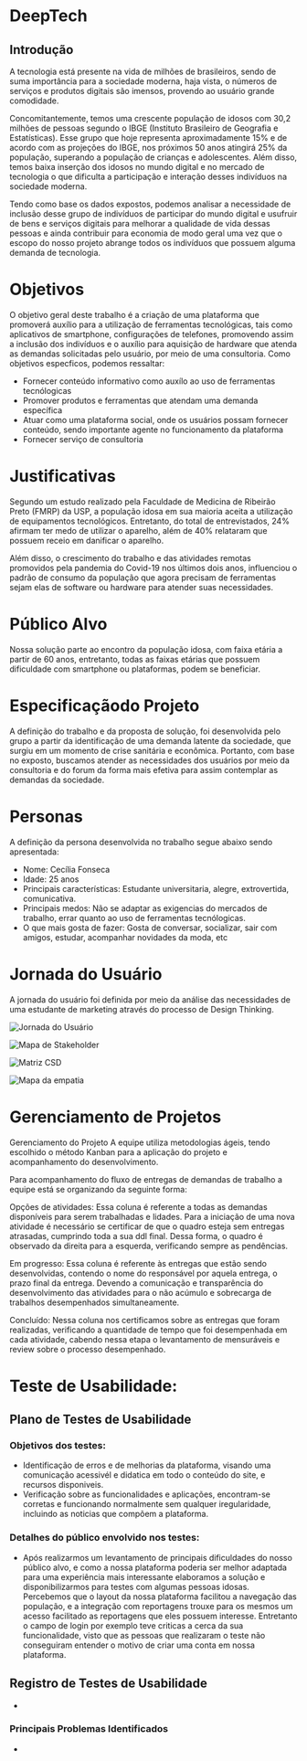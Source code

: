 # DeepTech

## Introdução

A tecnologia está presente na vida de milhões de brasileiros, sendo de suma importância para a sociedade moderna, haja vista, o números de serviços e produtos digitais são imensos, provendo ao usuário grande comodidade. 

Concomitantemente, temos uma crescente população de idosos com 30,2 milhões de pessoas segundo o IBGE (Instituto Brasileiro de Geografia e Estatísticas). Esse grupo que hoje representa aproximadamente 15% e de acordo com as projeções do IBGE, nos próximos 50 anos atingirá 25% da população, superando a população de crianças e adolescentes. Além disso, temos baixa inserção dos idosos no mundo digital e no mercado de tecnologia o que dificulta a participação e interação desses indivíduos na sociedade moderna.

 Tendo como base os dados expostos, podemos analisar a necessidade de inclusão desse grupo de indivíduos de participar do mundo digital e usufruir de bens e serviços digitais para melhorar a qualidade de vida dessas pessoas e ainda contribuir para economia de modo geral uma vez que o escopo do nosso projeto abrange todos os indivíduos que possuem alguma demanda de tecnologia.
 
 # Objetivos
 
O objetivo geral deste trabalho é a criação de uma plataforma que promoverá auxílio para a utilização de ferramentas tecnológicas, tais como aplicativos de smartphone, configurações de telefones, promovendo assim a inclusão dos indivíduos e o auxílio para aquisição de hardware que atenda as demandas solicitadas pelo usuário, por meio de uma consultoria. Como objetivos especficos, podemos ressaltar:

* Fornecer conteúdo informativo como auxílo ao uso de ferramentas tecnólogicas
* Promover produtos e ferramentas que atendam uma demanda específica
* Atuar como uma plataforma social, onde os usuários possam fornecer conteúdo, sendo importante agente no funcionamento da plataforma
* Fornecer serviço de consultoria

# Justificativas

Segundo um estudo realizado pela Faculdade de Medicina de Ribeirão Preto (FMRP) da USP, a população idosa em sua maioria aceita a utilização de equipamentos tecnológicos. Entretanto, do total de entrevistados, 24% afirmam ter medo de utilizar o aparelho, além de 40% relataram que possuem receio em danificar o aparelho. 

Além disso, o crescimento do trabalho e das atividades remotas promovidos pela pandemia do Covid-19 nos últimos dois anos, influenciou o padrão de consumo da população que agora precisam de ferramentas sejam elas de software ou hardware para atender suas necessidades. 

# Público Alvo
Nossa solução parte ao encontro da população idosa, com faixa etária a partir de 60 anos, entretanto, todas as faixas etárias que possuem dificuldade com smartphone ou plataformas, podem se beneficiar. 

# Especificaçãodo Projeto
A definição do trabalho e da proposta de solução, foi desenvolvida pelo grupo a partir da identificação de uma demanda latente da sociedade, que surgiu em um momento de crise sanitária e econômica. Portanto, com base no exposto, buscamos atender as necessidades dos usuários por meio da consultoria e do forum da forma mais efetiva para assim contemplar as demandas da sociedade.               

# Personas

A definição da persona desenvolvida no trabalho segue abaixo sendo apresentada:

* Nome: Cecília Fonseca
* Idade: 25 anos
* Principais características: Estudante universitaria, alegre,
extrovertida, comunicativa.
* Principais medos: Não se adaptar as exigencias do mercados de
trabalho, errar quanto ao uso de ferramentas tecnólogicas.
* O que mais gosta de fazer: Gosta de conversar, socializar, sair com
amigos, estudar, acompanhar novidades da moda, etc

# Jornada do Usuário
A jornada do usuário foi definida por meio da análise das necessidades de uma estudante de marketing através do processo de Design Thinking.

![Jornada do Usuário](https://github.com/BernardPaes/TI02-DeepTech/blob/main/Documenta%C3%A7%C3%A3o/jornadaUsuario.png)


![Mapa de Stakeholder](https://github.com/BernardPaes/TI02-DeepTech/blob/main/Documenta%C3%A7%C3%A3o/mapaStakeholders.png)


![Matriz CSD](https://github.com/BernardPaes/TI02-DeepTech/blob/main/Documenta%C3%A7%C3%A3o/matrizCSD.png)


![Mapa da empatia](https://github.com/BernardPaes/TI02-DeepTech/blob/main/Documenta%C3%A7%C3%A3o/mapaEmpatia.png)



# Gerenciamento de Projetos

Gerenciamento do Projeto
A equipe utiliza metodologias ágeis, tendo escolhido o método Kanban para a aplicação do projeto e acompanhamento do desenvolvimento. 

Para acompanhamento do fluxo de entregas de demandas de trabalho a equipe está se organizando da seguinte forma: 


Opções de atividades:  Essa coluna é referente a todas as demandas disponíveis para serem trabalhadas e lidades. Para a iniciação de uma nova atividade é necessário se certificar de que o quadro esteja sem entregas atrasadas, cumprindo toda a sua ddl final. Dessa forma, o quadro é observado da direita para a esquerda, verificando sempre as pendências.

Em progresso:  Essa coluna é referente às entregas que estão sendo desenvolvidas, contendo o nome do responsável por aquela entrega,  o prazo final da entrega. Devendo a comunicação e transparência do desenvolvimento das atividades para o não acúmulo e sobrecarga de trabalhos desempenhados simultaneamente. 

Concluído:  Nessa coluna nos certificamos sobre as entregas que foram realizadas, verificando a quantidade de	tempo que foi desempenhada em cada atividade, cabendo nessa etapa o levantamento de mensuráveis e review sobre o processo desempenhado.  

# Teste de Usabilidade:

## Plano de Testes de Usabilidade

### Objetivos dos testes:

- Identificação de erros e de melhorias da plataforma, visando uma comunicação acessivél e didatica em todo o conteúdo do site, e recursos disponiveis. 
- Verificação sobre as funcionalidades e aplicações, encontram-se corretas e funcionando normalmente sem qualquer iregularidade, incluindo as noticias que compõem a plataforma. 

### Detalhes do público envolvido nos testes:

- Após realizarmos um levantamento de principais dificuldades do nosso público alvo, e como a nossa plataforma poderia ser melhor adaptada para uma experiência mais interessante  elaboramos a solução e disponibilizarmos para testes com algumas pessoas idosas. Percebemos que o layout da nossa plataforma facilitou a navegação das população, e a integração com reportagens trouxe para os mesmos um acesso facilitado as reportagens que eles possuem interesse. Entretanto o campo de login por exemplo teve criticas a cerca da sua funcionalidade, visto que as pessoas que realizaram o teste não conseguiram entender o motivo de criar uma conta em nossa plataforma. 


## Registro de Testes de Usabilidade
  
*
      
      
### Principais Problemas Identificados
*

